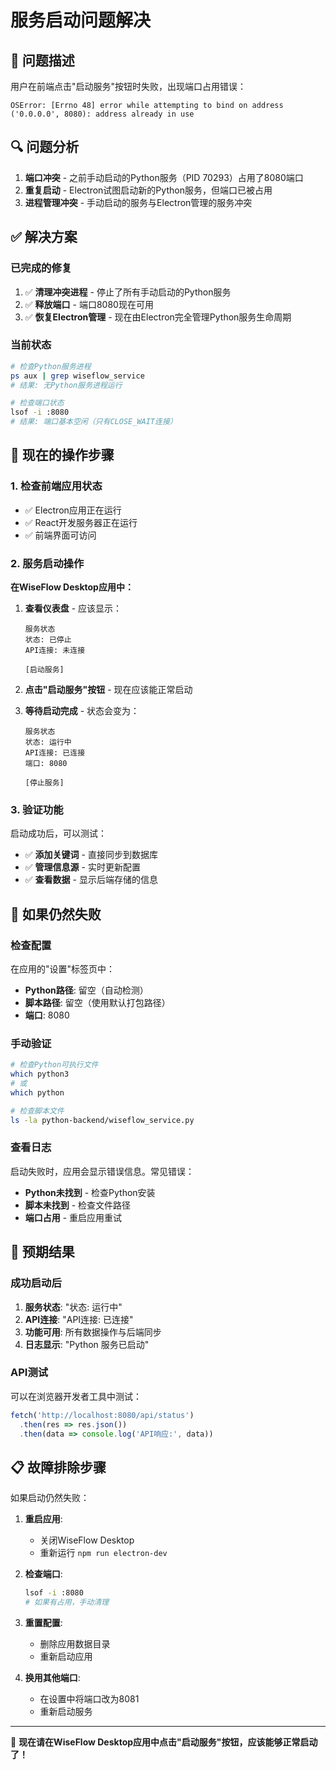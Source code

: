 # 服务启动问题解决

## 🚨 问题描述
用户在前端点击"启动服务"按钮时失败，出现端口占用错误：
```
OSError: [Errno 48] error while attempting to bind on address ('0.0.0.0', 8080): address already in use
```

## 🔍 问题分析
1. **端口冲突** - 之前手动启动的Python服务（PID 70293）占用了8080端口
2. **重复启动** - Electron试图启动新的Python服务，但端口已被占用
3. **进程管理冲突** - 手动启动的服务与Electron管理的服务冲突

## ✅ 解决方案

### 已完成的修复
1. ✅ **清理冲突进程** - 停止了所有手动启动的Python服务
2. ✅ **释放端口** - 端口8080现在可用
3. ✅ **恢复Electron管理** - 现在由Electron完全管理Python服务生命周期

### 当前状态
```bash
# 检查Python服务进程
ps aux | grep wiseflow_service
# 结果: 无Python服务进程运行

# 检查端口状态
lsof -i :8080
# 结果: 端口基本空闲（只有CLOSE_WAIT连接）
```

## 🎯 现在的操作步骤

### 1. 检查前端应用状态
- ✅ Electron应用正在运行
- ✅ React开发服务器正在运行
- ✅ 前端界面可访问

### 2. 服务启动操作
**在WiseFlow Desktop应用中：**

1. **查看仪表盘** - 应该显示：
   ```
   服务状态
   状态: 已停止
   API连接: 未连接
   
   [启动服务]
   ```

2. **点击"启动服务"按钮** - 现在应该能正常启动

3. **等待启动完成** - 状态会变为：
   ```
   服务状态
   状态: 运行中
   API连接: 已连接
   端口: 8080
   
   [停止服务]
   ```

### 3. 验证功能
启动成功后，可以测试：
- ✅ **添加关键词** - 直接同步到数据库
- ✅ **管理信息源** - 实时更新配置
- ✅ **查看数据** - 显示后端存储的信息

## 🔧 如果仍然失败

### 检查配置
在应用的"设置"标签页中：
- **Python路径**: 留空（自动检测）
- **脚本路径**: 留空（使用默认打包路径）
- **端口**: 8080

### 手动验证
```bash
# 检查Python可执行文件
which python3
# 或
which python

# 检查脚本文件
ls -la python-backend/wiseflow_service.py
```

### 查看日志
启动失败时，应用会显示错误信息。常见错误：
- **Python未找到** - 检查Python安装
- **脚本未找到** - 检查文件路径
- **端口占用** - 重启应用重试

## 🎉 预期结果

### 成功启动后
1. **服务状态**: "状态: 运行中"
2. **API连接**: "API连接: 已连接"
3. **功能可用**: 所有数据操作与后端同步
4. **日志显示**: "Python 服务已启动"

### API测试
可以在浏览器开发者工具中测试：
```javascript
fetch('http://localhost:8080/api/status')
  .then(res => res.json())
  .then(data => console.log('API响应:', data))
```

## 📋 故障排除步骤

如果启动仍然失败：

1. **重启应用**:
   - 关闭WiseFlow Desktop
   - 重新运行 `npm run electron-dev`

2. **检查端口**:
   ```bash
   lsof -i :8080
   # 如果有占用，手动清理
   ```

3. **重置配置**:
   - 删除应用数据目录
   - 重新启动应用

4. **换用其他端口**:
   - 在设置中将端口改为8081
   - 重新启动服务

---

🎯 **现在请在WiseFlow Desktop应用中点击"启动服务"按钮，应该能够正常启动了！**